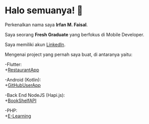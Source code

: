 # Halo semuanya! 👋

Perkenalkan nama saya **Irfan M. Faisal**.<br>

Saya seorang **Fresh Graduate** yang berfokus di Mobile Developer.

Saya memiliki akun [LinkedIn](https://www.linkedin.com/in/irfan-muhammad-faisal-359665148/).

Mengenai project yang pernah saya buat, di antaranya yaitu:

-Flutter:<br>
 +[RestaurantApp](https://github.com/IrfanKnowledge/restaurant_app_3_production)<br>
 
-Android (Kotlin):<br>
 +[GitHubUserApp](https://github.com/IrfanKnowledge/GitHubUser4ElectricEel_Clean)<br>

-Back End NodeJS (Hapi.js):<br>
 +[BookShelfAPI](https://github.com/IrfanKnowledge/sbm-1-bookshelf-api)<br>

-PHP:<br>
 +[E-Learning](https://github.com/IrfanKnowledge/PromNet_E-Learning)<br>
 
<!--
**IrfanKnowledge/IrfanKnowledge** is a ✨ _special_ ✨ repository because its `README.md` (this file) appears on your GitHub profile.

Here are some ideas to get you started:

- 🔭 I’m currently working on ...
- 🌱 I’m currently learning ...
- 👯 I’m looking to collaborate on ...
- 🤔 I’m looking for help with ...
- 💬 Ask me about ...
- 📫 How to reach me: ...
- 😄 Pronouns: ...
- ⚡ Fun fact: ...
-->
